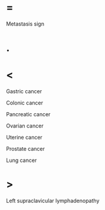 # =

Metastasis sign

# .

# <

Gastric cancer

Colonic cancer

Pancreatic cancer

Ovarian cancer

Uterine cancer

Prostate cancer

Lung cancer

# >

Left supraclavicular lymphadenopathy
